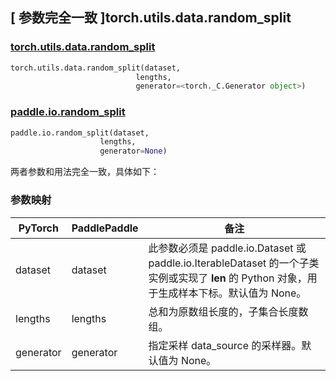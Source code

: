 ## [ 参数完全一致 ]torch.utils.data.random_split
### [torch.utils.data.random_split](https://pytorch.org/docs/1.13/data.html?highlight=torch+utils+data+random_split#torch.utils.data.random_split)

```python
torch.utils.data.random_split(dataset,
                            lengths,
                            generator=<torch._C.Generator object>)
```

### [paddle.io.random_split](https://www.paddlepaddle.org.cn/documentation/docs/zh/api/paddle/io/random_split_cn.html)

```python
paddle.io.random_split(dataset,
                    lengths,
                    generator=None)
```

两者参数和用法完全一致，具体如下：
### 参数映射
| PyTorch       | PaddlePaddle | 备注                                                   |
| ------------- | ------------ | ------------------------------------------------------ |
| dataset          | dataset            | 此参数必须是 paddle.io.Dataset 或 paddle.io.IterableDataset 的一个子类实例或实现了 __len__ 的 Python 对象，用于生成样本下标。默认值为 None。  |
| lengths         | lengths         | 总和为原数组长度的，子集合长度数组。 |
| generator         | generator         |   指定采样 data_source 的采样器。默认值为 None。 |
